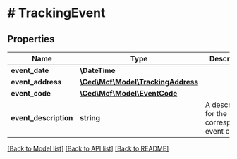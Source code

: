 # # TrackingEvent

## Properties

Name | Type | Description | Notes
------------ | ------------- | ------------- | -------------
**event_date** | **\DateTime** |  |
**event_address** | [**\Ced\Mcf\Model\TrackingAddress**](TrackingAddress.md) |  |
**event_code** | [**\Ced\Mcf\Model\EventCode**](EventCode.md) |  |
**event_description** | **string** | A description for the corresponding event code. |

[[Back to Model list]](../../README.md#models) [[Back to API list]](../../README.md#endpoints) [[Back to README]](../../README.md)

